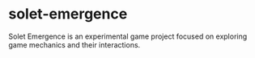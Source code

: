 # solet-emergence
Solet Emergence is an experimental game project focused on exploring game mechanics and their interactions.
